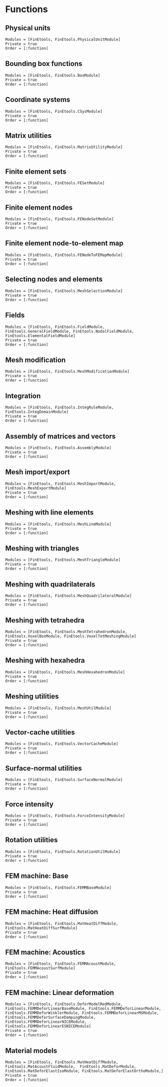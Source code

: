 # Functions

## Physical units

```@autodocs
Modules = [FinEtools, FinEtools.PhysicalUnitModule]
Private = true
Order = [:function]
```

## Bounding box functions

```@autodocs
Modules = [FinEtools, FinEtools.BoxModule]
Private = true
Order = [:function]
```

## Coordinate systems

```@autodocs
Modules = [FinEtools, FinEtools.CSysModule]
Private = true
Order = [:function]
```

## Matrix utilities

```@autodocs
Modules = [FinEtools, FinEtools.MatrixUtilityModule]
Private = true
Order = [:function]
```

## Finite element sets

```@autodocs
Modules = [FinEtools, FinEtools.FESetModule]
Private = true
Order = [:function]
```

## Finite element nodes

```@autodocs
Modules = [FinEtools, FinEtools.FENodeSetModule]
Private = true
Order = [:function]
```

## Finite element node-to-element map

```@autodocs
Modules = [FinEtools, FinEtools.FENodeToFEMapModule]
Private = true
Order = [:function]
```

## Selecting nodes and elements

```@autodocs
Modules = [FinEtools, FinEtools.MeshSelectionModule]
Private = true
Order = [:function]
```

## Fields

```@autodocs
Modules = [FinEtools, FinEtools.FieldModule, FinEtools.GeneralFieldModule, FinEtools.NodalFieldModule, FinEtools.ElementalFieldModule]
Private = true
Order = [:function]
```

## Mesh modification

```@autodocs
Modules = [FinEtools, FinEtools.MeshModificationModule]
Private = true
Order = [:function]
```

## Integration

```@autodocs
Modules = [FinEtools, FinEtools.IntegRuleModule, FinEtools.IntegDomainModule]
Private = true
Order = [:function]
```

## Assembly of matrices and vectors

```@autodocs
Modules = [FinEtools, FinEtools.AssemblyModule]
Private = true
Order = [:function]
```

## Mesh import/export

```@autodocs
Modules = [FinEtools, FinEtools.MeshImportModule, FinEtools.MeshExportModule]
Private = true
Order = [:function]
```

## Meshing with line elements

```@autodocs
Modules = [FinEtools, FinEtools.MeshLineModule]
Private = true
Order = [:function]
```

## Meshing with triangles

```@autodocs
Modules = [FinEtools, FinEtools.MeshTriangleModule]
Private = true
Order = [:function]
```

## Meshing with quadrilaterals

```@autodocs
Modules = [FinEtools, FinEtools.MeshQuadrilateralModule]
Private = true
Order = [:function]
```

## Meshing with tetrahedra

```@autodocs
Modules = [FinEtools, FinEtools.MeshTetrahedronModule, FinEtools.VoxelBoxModule, FinEtools.VoxelTetMeshingModule]
Private = true
Order = [:function]
```

## Meshing with hexahedra

```@autodocs
Modules = [FinEtools, FinEtools.MeshHexahedronModule]
Private = true
Order = [:function]
```

## Meshing utilities

```@autodocs
Modules = [FinEtools, FinEtools.MeshUtilModule]
Private = true
Order = [:function]
```

## Vector-cache utilities

```@autodocs
Modules = [FinEtools, FinEtools.VectorCacheModule]
Private = true
Order = [:function]
```

## Surface-normal utilities

```@autodocs
Modules = [FinEtools, FinEtools.SurfaceNormalModule]
Private = true
Order = [:function]
```

## Force intensity 

```@autodocs
Modules = [FinEtools, FinEtools.ForceIntensityModule]
Private = true
Order = [:function]
```

## Rotation utilities

```@autodocs
Modules = [FinEtools, FinEtools.RotationUtilModule]
Private = true
Order = [:function]
```

## FEM machine: Base

```@autodocs
Modules = [FinEtools, FinEtools.FEMMBaseModule]
Private = true
Order = [:function]
```

## FEM machine: Heat diffusion

```@autodocs
Modules = [FinEtools, FinEtools.MatHeatDiffModule, FinEtools.MatHeatDiffSurfModule]
Private = true
Order = [:function]
```

## FEM machine: Acoustics

```@autodocs
Modules = [FinEtools, FinEtools.FEMMAcoustModule, FinEtools.FEMMAcoustSurfModule]
Private = true
Order = [:function]
```

## FEM machine: Linear deformation

```@autodocs
Modules = [FinEtools, FinEtools.DeforModelRedModule, FinEtools.FEMMDeforLinearBaseModule, FinEtools.FEMMDeforLinearModule, FinEtools.FEMMDeforWinklerModule, FinEtools.FEMMDeforLinearMSModule, FinEtools.FEMMDeforSurfaceDampingModule, FinEtools.FEMMDeforLinearNICEModule, FinEtools.FEMMDeforLinearESNICEModule]
Private = true
Order = [:function]
```

## Material models

```@autodocs
Modules = [FinEtools, FinEtools.MatHeatDiffModule, FinEtools.MatAcoustFluidModule,  FinEtools.MatDeforModule, FinEtools.MatDeforElastIsoModule, FinEtools.MatDeforElastOrthoModule,]
Private = true
Order = [:function]
```
